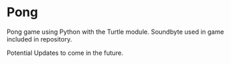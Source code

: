 # Pong

Pong game using Python with the Turtle module. 
Soundbyte used in game included in repository. 

Potential Updates to come in the future.
